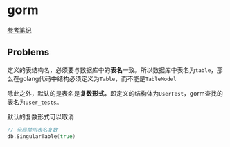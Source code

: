 # gorm

[参考笔记](https://www.cnblogs.com/shijingjing07/p/10315411.html)

## Problems

定义的表结构名，必须要与数据库中的**表名**一致。所以数据库中表名为`table`，那么在golang代码中结构必须定义为`Table`，而不能是`TableModel`

除此之外，默认的是表名是**复数形式**，即定义的结构体为`UserTest`，gorm查找的表名为`user_tests`。

默认的复数形式可以取消

```go
// 全局禁用表名复数
db.SingularTable(true)
```

